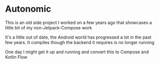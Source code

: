 # Autonomic

This is an old side project I worked on a few years ago that showcases a little bit of my
non-Jetpack-Compose work

It's a little out of date, the Android world has progressed a lot in the past few years. It compiles
though the backend it requires is no longer running

One day I might get it up and running and convert this to Compose and Kotlin Flow